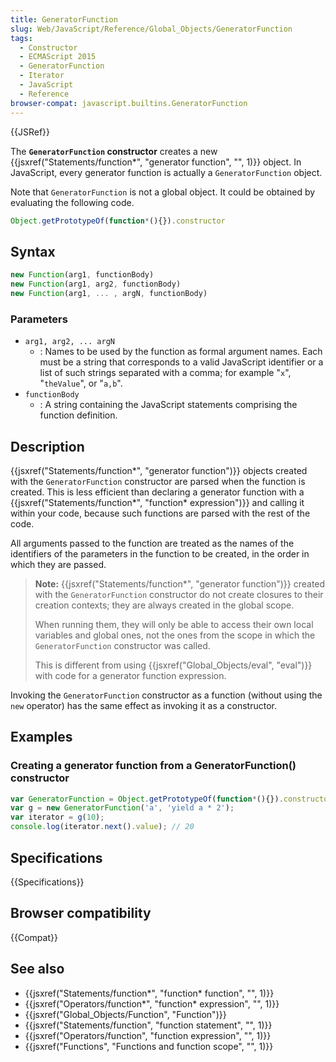 ```yaml
---
title: GeneratorFunction
slug: Web/JavaScript/Reference/Global_Objects/GeneratorFunction
tags:
  - Constructor
  - ECMAScript 2015
  - GeneratorFunction
  - Iterator
  - JavaScript
  - Reference
browser-compat: javascript.builtins.GeneratorFunction
---
```

{{JSRef}}

The **`GeneratorFunction` constructor** creates a new
{{jsxref("Statements/function*", "generator function", "", 1)}}
object. In JavaScript, every generator function is actually a
`GeneratorFunction` object.

Note that `GeneratorFunction` is not a global object. It could be obtained by
evaluating the following code.

```js
Object.getPrototypeOf(function*(){}).constructor
```

## Syntax

```js
new Function(arg1, functionBody)
new Function(arg1, arg2, functionBody)
new Function(arg1, ... , argN, functionBody)
```

### Parameters

- `arg1, arg2, ... argN`
  - : Names to be used by the function as formal argument names. Each must be a
    string that corresponds to a valid JavaScript identifier or a list of such
    strings separated with a comma; for example "`x`", "`theValue`", or "`a,b`".
- `functionBody`
  - : A string containing the JavaScript statements comprising the function
    definition.

## Description

{{jsxref("Statements/function*", "generator function")}}
objects created with the `GeneratorFunction` constructor are parsed when the
function is created. This is less efficient than declaring a generator function
with a
{{jsxref("Statements/function*", "function* expression")}} and
calling it within your code, because such functions are parsed with the rest of
the code.

All arguments passed to the function are treated as the names of the identifiers
of the parameters in the function to be created, in the order in which they are
passed.

> **Note:**
> {{jsxref("Statements/function*", "generator function")}}
> created with the `GeneratorFunction` constructor do not create closures to
> their creation contexts; they are always created in the global scope.
>
> When running them, they will only be able to access their own local variables
> and global ones, not the ones from the scope in which the `GeneratorFunction`
> constructor was called.
>
> This is different from using
> {{jsxref("Global_Objects/eval", "eval")}} with code for a
> generator function expression.

Invoking the `GeneratorFunction` constructor as a function (without using the
`new` operator) has the same effect as invoking it as a constructor.

## Examples

### Creating a generator function from a GeneratorFunction() constructor

```js
var GeneratorFunction = Object.getPrototypeOf(function*(){}).constructor
var g = new GeneratorFunction('a', 'yield a * 2');
var iterator = g(10);
console.log(iterator.next().value); // 20
```

## Specifications

{{Specifications}}

## Browser compatibility

{{Compat}}

## See also

- {{jsxref("Statements/function*", "function* function", "", 1)}}
- {{jsxref("Operators/function*", "function* expression", "", 1)}}
- {{jsxref("Global_Objects/Function", "Function")}}
- {{jsxref("Statements/function", "function statement", "", 1)}}
- {{jsxref("Operators/function", "function expression", "", 1)}}
- {{jsxref("Functions", "Functions and function scope", "", 1)}}
